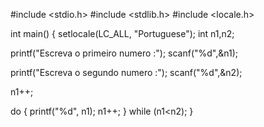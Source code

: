 #include <stdio.h>
#include <stdlib.h>
#include <locale.h>

int main()
{
    setlocale(LC_ALL, "Portuguese");
   int n1,n2;

   printf("Escreva o primeiro numero :");
   scanf("%d",&n1);

   printf("Escreva o segundo numero :");
   scanf("%d",&n2);

   n1++;

   do
   {
    printf("%d", n1);
    n1++;
    } while (n1<n2);
}
